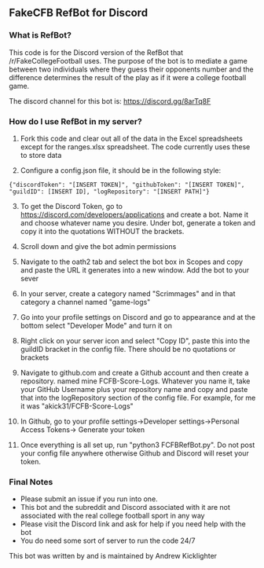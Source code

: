 ## **FakeCFB RefBot for Discord**

### **What is RefBot?**

This code is for the Discord version of the RefBot that
/r/FakeCollegeFootball uses. The purpose of the bot is 
to mediate a game between two individuals where they guess
their opponents number and the difference determines the result
of the play as if it were a college football game.

The discord channel for this bot is: https://discord.gg/8arTq8F

### **How do I use RefBot in my server?**

1. Fork this code and clear out all of the data in the Excel
   spreadsheets except for the ranges.xlsx spreadsheet. The
   code currently uses these to store data
    
2. Configure a config.json file, it should be in the following style:

`{"discordToken": "[INSERT TOKEN]",
 "githubToken": "[INSERT TOKEN]",
"guildID": [INSERT ID],
"logRepository": "[INSERT PATH]"}`

3. To get the Discord Token, go to https://discord.com/developers/applications
and create a bot. Name it and choose whatever name you desire. Under bot, generate
   a token and copy it into the quotations WITHOUT the brackets. 
   
4. Scroll down and give the bot admin permissions

5. Navigate to the oath2 tab and select the bot box in Scopes and copy and paste the 
URL it generates into a new window. Add the bot to your sever
   
6. In your server, create a category named "Scrimmages" and in that category a channel
named "game-logs"
   
7. Go into your profile settings on Discord and go to appearance
and at the bottom select "Developer Mode" and turn it on
   
8. Right click on your server icon and select "Copy ID", paste this
into the guildID bracket in the config file. There should be no quotations or brackets
   
9. Navigate to github.com and create a Github account and then create a repository. 
   named mine FCFB-Score-Logs. Whatever you name it, take your GitHub Username
   plus your repository name and copy and paste that into the logRepository section
    of the config file. For example, for me it was "akick31/FCFB-Score-Logs"

10. In Github, go to your profile settings->Developer settings->Personal Access Tokens->
    Generate your token
    
11. Once everything is all set up, run "python3 FCFBRefBot.py". Do not post your config
file anywhere otherwise Github and Discord will reset your token. 
    
### **Final Notes**
- Please submit an issue if you run into one. 
- This bot and the subreddit and Discord associated with it are not
associated with the real college football sport in any way
- Please visit the Discord link and ask for help if you need help with the bot
- You do need some sort of server to run the code 24/7

This bot was written by and is maintained by Andrew Kicklighter